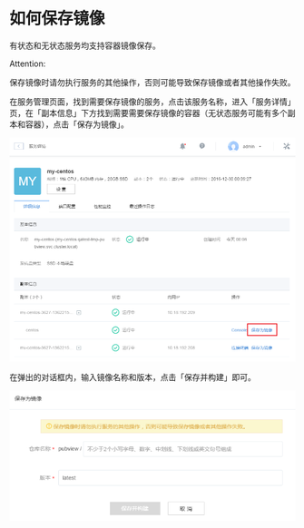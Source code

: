 # 如何保存镜像

有状态和无状态服务均支持容器镜像保存。

<span>Attention:</span><div class="alertContent">保存镜像时请勿执行服务的其他操作，否则可能导致保存镜像或者其他操作失败。</div>

在服务管理页面，找到需要保存镜像的服务，点击该服务名称，进入「服务详情」页，在「副本信息」下方找到需要需要保存镜像的容器（无状态服务可能有多个副本和容器），点击「保存为镜像」。

![](../image/保存为镜像.png)

在弹出的对话框内，输入镜像名称和版本，点击「保存并构建」即可。

![](../image/保存为镜像2.png)